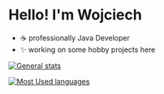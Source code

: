 # Hello! I'm Wojciech

* ☕ professionally Java Developer
* ✨ working on some hobby projects here

[![General stats](https://github-readme-stats.vercel.app/api?username=oytech&title_color=0969da&custom_title=General%20stats&hide_rank=true&show_icons=true&icon_color=59636e&text_color=59636e&card_width=333&text_bold=false)](https://github.com/anuraghazra/github-readme-stats)

[![Most Used languages](https://github-readme-stats.vercel.app/api/top-langs?username=oytech&title_color=0969da&layout=compact&text_color=59636e&card_width=333)](https://github.com/anuraghazra/github-readme-stats)
